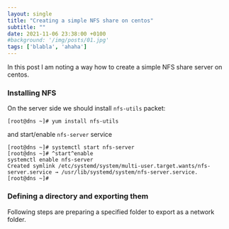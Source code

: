 ```yaml
---
layout: single
title: "Creating a simple NFS share on centos"
subtitle: ""
date: 2021-11-06 23:38:00 +0100
#background: '/img/posts/01.jpg'
tags: ['blabla', 'ahaha']
---
```


<p>In this post I am noting a way how to create a simple NFS share server on centos.</p>

### Installing NFS
On the server side we should install ``nfs-utils`` packet:
````
[root@dns ~]# yum install nfs-utils
````

and start/enable ``nfs-server`` service
````
[root@dns ~]# systemctl start nfs-server
[root@dns ~]# ^start^enable
systemctl enable nfs-server
Created symlink /etc/systemd/system/multi-user.target.wants/nfs-server.service → /usr/lib/systemd/system/nfs-server.service.
[root@dns ~]# 
````

### Defining a directory and exporting them
Following steps are preparing a specified folder to export as a network folder.
